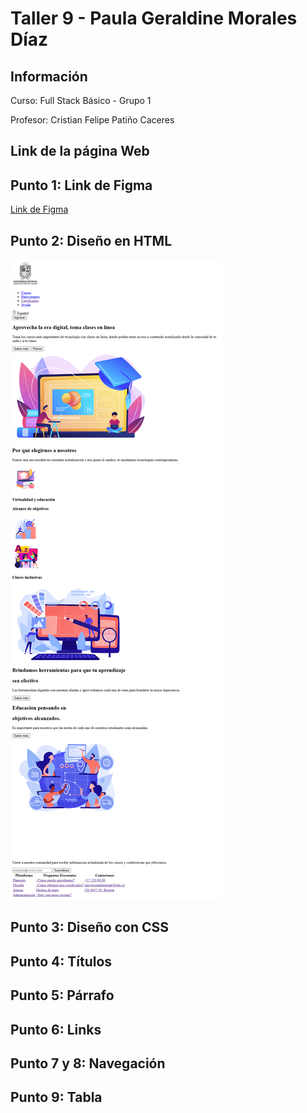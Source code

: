 <h1>Taller 9 - Paula Geraldine Morales Díaz</h1>

<h2>Información</h2>
<p>Curso: Full Stack Básico - Grupo 1</p>
<p>Profesor: Cristian Felipe Patiño Caceres</p>
<h2>Link de la página Web</h2>



<h2>Punto 1: Link de Figma</h2>
<a href="https://www.figma.com/file/0ywHEPmjQwaBvLhogsdjzX/Paula-Geraldine-Morales-D%C3%ADaz?type=design&node-id=0%3A1&mode=design&t=DAxgCTPQATqTAbyf-1">Link de Figma</a>

<h2>Punto 2: Diseño en HTML</h2>
<img src="./public/images/punto-2.png" alt="punto 2">
<h2>Punto 3: Diseño con CSS</h2>

<h2>Punto 4: Títulos</h2>

<h2>Punto 5: Párrafo</h2>

<h2>Punto 6: Links</h2>

<h2>Punto 7 y 8: Navegación</h2>

<h2>Punto 9: Tabla</h2>

